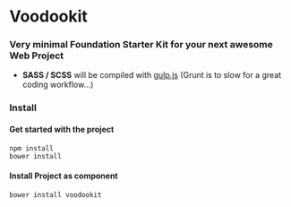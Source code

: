 # Voodookit
### Very minimal Foundation Starter Kit for your next awesome Web Project

* **SASS / SCSS** will be compiled with [gulp.js](http://www.gulpjs.com) (Grunt is to slow for a great coding workflow...)

### Install

#### Get started with the project

```
npm install
bower install
```

#### Install Project as component

```
bower install voodookit
```